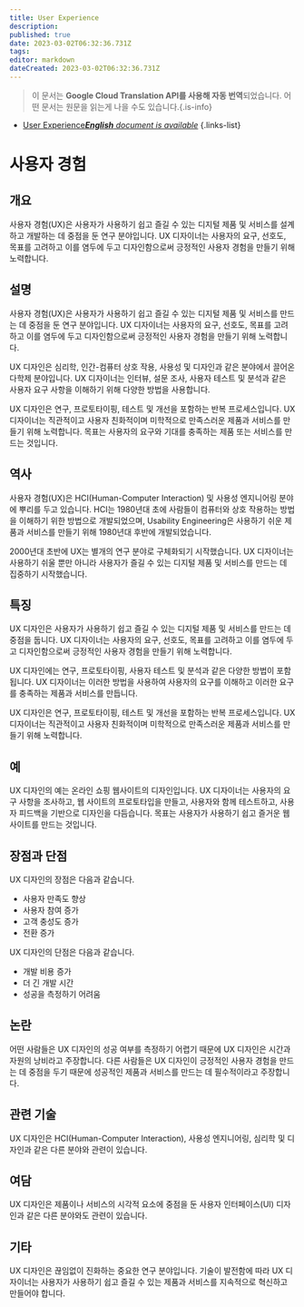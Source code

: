 ```yaml
---
title: User Experience
description: 
published: true
date: 2023-03-02T06:32:36.731Z
tags: 
editor: markdown
dateCreated: 2023-03-02T06:32:36.731Z
---
```


> 이 문서는 **Google Cloud Translation API를 사용해 자동 번역**되었습니다.
어떤 문서는 원문을 읽는게 나을 수도 있습니다.{.is-info}



- [User Experience***English** document is available*](/en/Knowledge-base/Dictionary/user-experience)
{.links-list}


# 사용자 경험

## 개요
사용자 경험(UX)은 사용자가 사용하기 쉽고 즐길 수 있는 디지털 제품 및 서비스를 설계하고 개발하는 데 중점을 둔 연구 분야입니다. UX 디자이너는 사용자의 요구, 선호도, 목표를 고려하고 이를 염두에 두고 디자인함으로써 긍정적인 사용자 경험을 만들기 위해 노력합니다.

## 설명
사용자 경험(UX)은 사용자가 사용하기 쉽고 즐길 수 있는 디지털 제품 및 서비스를 만드는 데 중점을 둔 연구 분야입니다. UX 디자이너는 사용자의 요구, 선호도, 목표를 고려하고 이를 염두에 두고 디자인함으로써 긍정적인 사용자 경험을 만들기 위해 노력합니다.

UX 디자인은 심리학, 인간-컴퓨터 상호 작용, 사용성 및 디자인과 같은 분야에서 끌어온 다학제 분야입니다. UX 디자이너는 인터뷰, 설문 조사, 사용자 테스트 및 분석과 같은 사용자 요구 사항을 이해하기 위해 다양한 방법을 사용합니다.

UX 디자인은 연구, 프로토타이핑, 테스트 및 개선을 포함하는 반복 프로세스입니다. UX 디자이너는 직관적이고 사용자 친화적이며 미학적으로 만족스러운 제품과 서비스를 만들기 위해 노력합니다. 목표는 사용자의 요구와 기대를 충족하는 제품 또는 서비스를 만드는 것입니다.

## 역사
사용자 경험(UX)은 HCI(Human-Computer Interaction) 및 사용성 엔지니어링 분야에 뿌리를 두고 있습니다. HCI는 1980년대 초에 사람들이 컴퓨터와 상호 작용하는 방법을 이해하기 위한 방법으로 개발되었으며, Usability Engineering은 사용하기 쉬운 제품과 서비스를 만들기 위해 1980년대 후반에 개발되었습니다.

2000년대 초반에 UX는 별개의 연구 분야로 구체화되기 시작했습니다. UX 디자이너는 사용하기 쉬울 뿐만 아니라 사용자가 즐길 수 있는 디지털 제품 및 서비스를 만드는 데 집중하기 시작했습니다.

## 특징
UX 디자인은 사용자가 사용하기 쉽고 즐길 수 있는 디지털 제품 및 서비스를 만드는 데 중점을 둡니다. UX 디자이너는 사용자의 요구, 선호도, 목표를 고려하고 이를 염두에 두고 디자인함으로써 긍정적인 사용자 경험을 만들기 위해 노력합니다.

UX 디자인에는 연구, 프로토타이핑, 사용자 테스트 및 분석과 같은 다양한 방법이 포함됩니다. UX 디자이너는 이러한 방법을 사용하여 사용자의 요구를 이해하고 이러한 요구를 충족하는 제품과 서비스를 만듭니다.

UX 디자인은 연구, 프로토타이핑, 테스트 및 개선을 포함하는 반복 프로세스입니다. UX 디자이너는 직관적이고 사용자 친화적이며 미학적으로 만족스러운 제품과 서비스를 만들기 위해 노력합니다.

## 예
UX 디자인의 예는 온라인 쇼핑 웹사이트의 디자인입니다. UX 디자이너는 사용자의 요구 사항을 조사하고, 웹 사이트의 프로토타입을 만들고, 사용자와 함께 테스트하고, 사용자 피드백을 기반으로 디자인을 다듬습니다. 목표는 사용자가 사용하기 쉽고 즐거운 웹 사이트를 만드는 것입니다.

## 장점과 단점
UX 디자인의 장점은 다음과 같습니다.

- 사용자 만족도 향상
- 사용자 참여 증가
- 고객 충성도 증가
- 전환 증가

UX 디자인의 단점은 다음과 같습니다.

- 개발 비용 증가
- 더 긴 개발 시간
- 성공을 측정하기 어려움

## 논란
어떤 사람들은 UX 디자인의 성공 여부를 측정하기 어렵기 때문에 UX 디자인은 시간과 자원의 낭비라고 주장합니다. 다른 사람들은 UX 디자인이 긍정적인 사용자 경험을 만드는 데 중점을 두기 때문에 성공적인 제품과 서비스를 만드는 데 필수적이라고 주장합니다.

## 관련 기술
UX 디자인은 HCI(Human-Computer Interaction), 사용성 엔지니어링, 심리학 및 디자인과 같은 다른 분야와 관련이 있습니다.

## 여담
UX 디자인은 제품이나 서비스의 시각적 요소에 중점을 둔 사용자 인터페이스(UI) 디자인과 같은 다른 분야와도 관련이 있습니다.

## 기타
UX 디자인은 끊임없이 진화하는 중요한 연구 분야입니다. 기술이 발전함에 따라 UX 디자이너는 사용자가 사용하기 쉽고 즐길 수 있는 제품과 서비스를 지속적으로 혁신하고 만들어야 합니다.